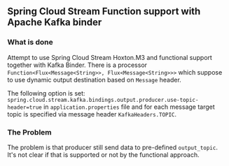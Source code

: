 ## Spring Cloud Stream Function support with Apache Kafka binder

### What is done

Attempt to use Spring Cloud Stream Hoxton.M3 and functional support together with Kafka Binder. There is a processor 
`Function<Flux<Message<String>>, Flux<Message<String>>>` which suppose to use dynamic output destination based on
`Message` header. 

The following option is set: `spring.cloud.stream.kafka.bindings.output.producer.use-topic-header=true` in 
`application.properties` file and for each message target topic is specified via message header `KafkaHeaders.TOPIC`.

### The Problem

The problem is that producer still send data to pre-defined `output_topic`. It's not clear if that is supported or not
by the functional approach.
